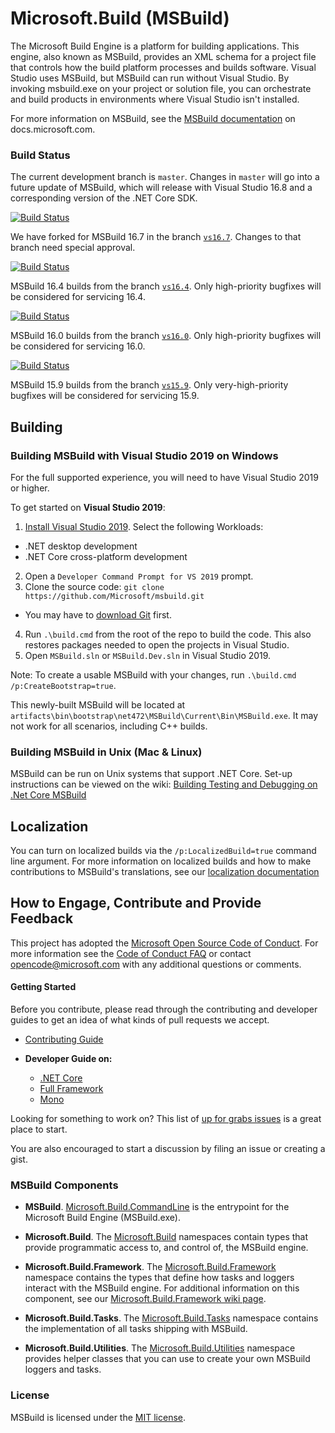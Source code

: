 # Microsoft.Build (MSBuild)

The Microsoft Build Engine is a platform for building applications. This engine, also known as MSBuild, provides an XML schema for a project file that controls how the build platform processes and builds software. Visual Studio uses MSBuild, but MSBuild can run without Visual Studio. By invoking msbuild.exe on your project or solution file, you can orchestrate and build products in environments where Visual Studio isn't installed.

For more information on MSBuild, see the [MSBuild documentation](https://docs.microsoft.com/visualstudio/msbuild/msbuild) on docs.microsoft.com.

### Build Status

The current development branch is `master`. Changes in `master` will go into a future update of MSBuild, which will release with Visual Studio 16.8 and a corresponding version of the .NET Core SDK.

[![Build Status](https://dev.azure.com/dnceng/public/_apis/build/status/Microsoft/msbuild/msbuild-pr?branchName=master)](https://dev.azure.com/dnceng/public/_build/latest?definitionId=86&branchName=master)

We have forked for MSBuild 16.7 in the branch [`vs16.7`](https://github.com/Microsoft/msbuild/tree/vs16.7). Changes to that branch need special approval.

[![Build Status](https://dev.azure.com/dnceng/public/_apis/build/status/Microsoft/msbuild/msbuild-pr?branchName=vs16.7)](https://dev.azure.com/dnceng/public/_build/latest?definitionId=86&branchName=vs16.7)

MSBuild 16.4 builds from the branch [`vs16.4`](https://github.com/Microsoft/msbuild/tree/vs16.4). Only high-priority bugfixes will be considered for servicing 16.4.

[![Build Status](https://dev.azure.com/dnceng/public/_apis/build/status/Microsoft/msbuild/msbuild-pr?branchName=vs16.4)](https://dev.azure.com/dnceng/public/_build/latest?definitionId=86&branchName=vs16.4)

MSBuild 16.0 builds from the branch [`vs16.0`](https://github.com/Microsoft/msbuild/tree/vs16.0). Only high-priority bugfixes will be considered for servicing 16.0.

[![Build Status](https://dev.azure.com/dnceng/public/_apis/build/status/Microsoft/msbuild/msbuild-pr?branchName=vs16.0)](https://dev.azure.com/dnceng/public/_build/latest?definitionId=86&branchName=vs16.0)

MSBuild 15.9 builds from the branch [`vs15.9`](https://github.com/Microsoft/msbuild/tree/vs15.9). Only very-high-priority bugfixes will be considered for servicing 15.9.

## Building

### Building MSBuild with Visual Studio 2019 on Windows

For the full supported experience, you will need to have Visual Studio 2019 or higher.

To get started on **Visual Studio 2019**:

1. [Install Visual Studio 2019](https://www.visualstudio.com/vs/).  Select the following Workloads:
  - .NET desktop development
  - .NET Core cross-platform development
2. Open a `Developer Command Prompt for VS 2019` prompt.
3. Clone the source code: `git clone https://github.com/Microsoft/msbuild.git`
  - You may have to [download Git](https://git-scm.com/downloads) first.
4. Run `.\build.cmd` from the root of the repo to build the code. This also restores packages needed to open the projects in Visual Studio.
5. Open `MSBuild.sln` or `MSBuild.Dev.sln` in Visual Studio 2019.

Note: To create a usable MSBuild with your changes, run `.\build.cmd /p:CreateBootstrap=true`.

This newly-built MSBuild will be located at `artifacts\bin\bootstrap\net472\MSBuild\Current\Bin\MSBuild.exe`. It may not work for all scenarios, including C++ builds.

### Building MSBuild in Unix (Mac & Linux)

MSBuild can be run on Unix systems that support .NET Core. Set-up instructions can be viewed on the wiki: [Building Testing and Debugging on .Net Core MSBuild](documentation/wiki/Building-Testing-and-Debugging-on-.Net-Core-MSBuild.md)

## Localization

You can turn on localized builds via the `/p:LocalizedBuild=true` command line argument. For more information on localized builds and how to make contributions to MSBuild's translations, see our [localization documentation](documentation/wiki/Localization.md)

## How to Engage, Contribute and Provide Feedback

This project has adopted the [Microsoft Open Source Code of Conduct](https://opensource.microsoft.com/codeofconduct/). For more information see the [Code of Conduct FAQ](https://opensource.microsoft.com/codeofconduct/faq/) or contact [opencode@microsoft.com](mailto:opencode@microsoft.com) with any additional questions or comments.

#### Getting Started

Before you contribute, please read through the contributing and developer guides to get an idea of what kinds of pull requests we accept.

* [Contributing Guide](documentation/wiki/Contributing-Code.md)

* **Developer Guide on:**
   - [.NET Core](documentation/wiki/Building-Testing-and-Debugging-on-.Net-Core-MSBuild.md)
   - [Full Framework](documentation/wiki/Building-Testing-and-Debugging-on-Full-Framework-MSBuild.md)
   - [Mono](documentation/wiki/Building-Testing-and-Debugging-on-Mono-MSBuild.md)

Looking for something to work on? This list of [up for grabs issues](https://github.com/Microsoft/msbuild/issues?q=is%3Aopen+is%3Aissue+label%3Aup-for-grabs) is a great place to start.

You are also encouraged to start a discussion by filing an issue or creating a gist.

### MSBuild Components

* **MSBuild**. [Microsoft.Build.CommandLine](https://docs.microsoft.com/visualstudio/msbuild/msbuild)  is the entrypoint for the Microsoft Build Engine (MSBuild.exe).

* **Microsoft.Build**. The [Microsoft.Build](https://docs.microsoft.com/dotnet/api/?term=Microsoft.Build) namespaces contain types that provide programmatic access to, and control of, the MSBuild engine.

* **Microsoft.Build.Framework**. The [Microsoft.Build.Framework](https://docs.microsoft.com/dotnet/api/microsoft.build.framework) namespace contains the types that define how tasks and loggers interact with the MSBuild engine. For additional information on this component, see our [Microsoft.Build.Framework wiki page](documentation/wiki/Microsoft.Build.Framework.md).

* **Microsoft.Build.Tasks**. The [Microsoft.Build.Tasks](https://docs.microsoft.com/dotnet/api/microsoft.build.tasks) namespace contains the implementation of all tasks shipping with MSBuild.

* **Microsoft.Build.Utilities**. The [Microsoft.Build.Utilities](https://docs.microsoft.com/dotnet/api/microsoft.build.utilities) namespace provides helper classes that you can use to create your own MSBuild loggers and tasks.

### License

MSBuild is licensed under the [MIT license](LICENSE).
